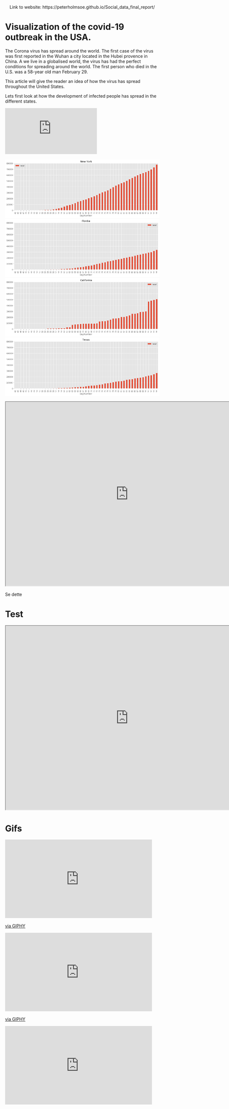<p align="center">
Link to website: https://peterholmsoe.github.io/Social_data_final_report/
</p>

# Visualization of the covid-19 outbreak in the USA.

The Corona virus has spread around the world. The first case of the virus was first reported in the Wuhan a city located in the Hubei provence in China. A we live in a globalised world, the virus has had the perfect conditions for spreading around the world. The first person who died in the U.S. was a 58-year old man February 29. 

This article will give the reader an idea of how the virus has spread throughout the United States. 

Lets first look at how the development of infected people has spread in the different states. 

<iframe src="https://giphy.com/embed/YPz8U1fwR64d5RHAkl" width="480*2" height="256*2" frameBorder="0" class="giphy-embed" allowFullScreen></iframe>

![alt text](https://raw.githubusercontent.com/PeterHolmsoe/Social_data_final_report/master/NY.png)
![alt text](https://raw.githubusercontent.com/PeterHolmsoe/Social_data_final_report/master/FL.png)
![alt text](https://raw.githubusercontent.com/PeterHolmsoe/Social_data_final_report/master/CA.png)
![alt text](https://raw.githubusercontent.com/PeterHolmsoe/Social_data_final_report/master/TX.png)

<p align="center">
<iframe src="https://trond123fred.herokuapp.com/interactive_map" width="800" height="600"></iframe>
</p>

Se dette

# Test

<iframe src="https://covid19development.herokuapp.com/myapp2" width="800" height="600"></iframe>

# Gifs

<iframe src="https://giphy.com/embed/JoIOHEOUrV1OZugEMv" width="480" height="256" frameBorder="0" class="giphy-embed" allowFullScreen></iframe><p><a href="https://giphy.com/gifs/JoIOHEOUrV1OZugEMv">via GIPHY</a></p>

<iframe src="https://giphy.com/embed/UTBLHQds90s9QMk5HL" width="480" height="256" frameBorder="0" class="giphy-embed" allowFullScreen></iframe><p><a href="https://giphy.com/gifs/UTBLHQds90s9QMk5HL">via GIPHY</a></p>



<iframe src="https://giphy.com/embed/UrnyxJmrg5x8qKJ2XY" width="480" height="256" frameBorder="0" class="giphy-embed" allowFullScreen></iframe>


